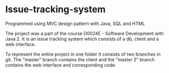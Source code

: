 # Issue-tracking-system
Programmed using MVC design pattern with Java, SQL and HTML

The project was a part of the course D0024E - Software Development with Java 2.
It is an issue tracking system which consists of a db, client and a web interface.

To represent the entire project in one folder it consists of two branches in git.
The "master" branch contains the client and the "master 2" branch contains the web interface and corresponding code.
